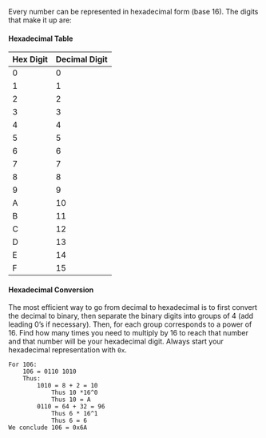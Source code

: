 Every number can be represented in hexadecimal form (base 16). The digits that make it up are:

#### Hexadecimal Table
| Hex Digit | Decimal Digit |
| ---- | ---- |
| 0 | 0 |
| 1 | 1 |
| 2 | 2 |
| 3 | 3 |
| 4 | 4 |
| 5 | 5 |
| 6 | 6 |
| 7 | 7 |
| 8 | 8 |
| 9 | 9 |
| A | 10 |
| B | 11 |
| C | 12 |
| D | 13 |
| E | 14 |
| F | 15 |



#### Hexadecimal Conversion
The most efficient way to go from decimal to hexadecimal is to first convert the decimal to binary, then separate the binary digits into groups of 4 (add leading 0’s if necessary). Then, for each group corresponds to a power of 16. Find how many times you need to multiply by 16 to reach that number and that number will be your hexadecimal digit. Always start your hexadecimal representation with `0x`.
```Example
For 106:
	106 = 0110 1010
	Thus:
		1010 = 8 + 2 = 10
			Thus 10 *16^0
			Thus 10 = A
		0110 = 64 + 32 = 96
			Thus 6 * 16^1
			Thus 6 = 6
We conclude 106 = 0x6A
```